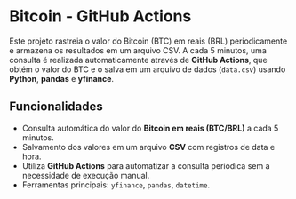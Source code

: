 # Bitcoin - GitHub Actions

Este projeto rastreia o valor do Bitcoin (BTC) em reais (BRL) periodicamente e armazena os resultados em um arquivo CSV. A cada 5 minutos, uma consulta é realizada automaticamente através de **GitHub Actions**, que obtém o valor do BTC e o salva em um arquivo de dados (`data.csv`) usando **Python**, **pandas** e **yfinance**.

## Funcionalidades

- Consulta automática do valor do **Bitcoin em reais (BTC/BRL)** a cada 5 minutos.
- Salvamento dos valores em um arquivo **CSV** com registros de data e hora.
- Utiliza **GitHub Actions** para automatizar a consulta periódica sem a necessidade de execução manual.
- Ferramentas principais: `yfinance`, `pandas`, `datetime`.
